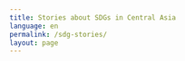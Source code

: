 ```yaml
---
title: Stories about SDGs in Central Asia
language: en
permalink: /sdg-stories/
layout: page
---
```

